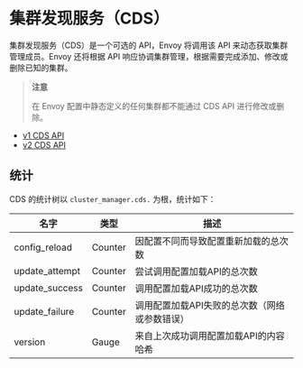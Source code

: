 # 集群发现服务（CDS）


集群发现服务（CDS）是一个可选的 API，Envoy 将调用该 API 来动态获取集群管理成员。Envoy 还将根据  API 响应协调集群管理，根据需要完成添加、修改或删除已知的集群。


> **注意**
>
> 在 Envoy 配置中静态定义的任何集群都不能通过 CDS API 进行修改或删除。

- [v1 CDS API](https://www.envoyproxy.io/docs/envoy/latest/api-v1/cluster_manager/cds.md#config-cluster-manager-cds-v1)
- [v2 CDS API](../overview/v2_overview.md#v2-grpc-streaming-endpoints)

## 统计

CDS 的统计树以 `cluster_manager.cds.` 为根，统计如下：

| 名字           | 类型    | 描述                                                  |
| -------------- | ------- | ------------------------------------------------------------ |
| config_reload  | Counter | 因配置不同而导致配置重新加载的总次数 |
| update_attempt | Counter | 尝试调用配置加载API的总次数                                  |
| update_success | Counter | 调用配置加载API成功的总次数                     |
| update_failure | Counter | 调用配置加载API失败的总次数（网络或参数错误）       |
| version        | Gauge | 来自上次成功调用配置加载API的内容哈希      |
